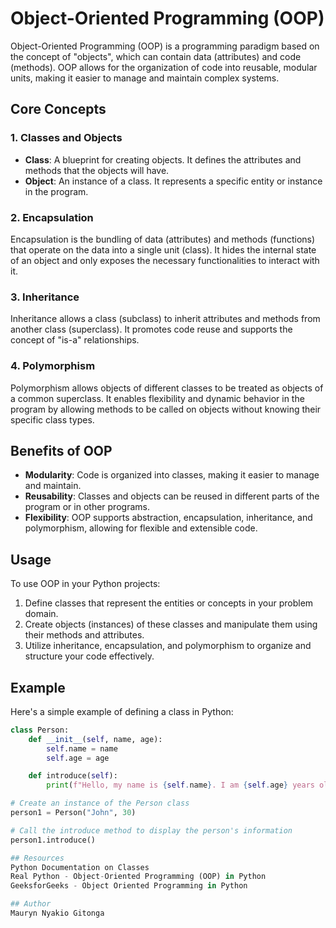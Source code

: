 # Object-Oriented Programming (OOP)

Object-Oriented Programming (OOP) is a programming paradigm based on the concept of "objects", which can contain data (attributes) and code (methods). OOP allows for the organization of code into reusable, modular units, making it easier to manage and maintain complex systems.

## Core Concepts

### 1. Classes and Objects

- **Class**: A blueprint for creating objects. It defines the attributes and methods that the objects will have.
- **Object**: An instance of a class. It represents a specific entity or instance in the program.

### 2. Encapsulation

Encapsulation is the bundling of data (attributes) and methods (functions) that operate on the data into a single unit (class). It hides the internal state of an object and only exposes the necessary functionalities to interact with it.

### 3. Inheritance

Inheritance allows a class (subclass) to inherit attributes and methods from another class (superclass). It promotes code reuse and supports the concept of "is-a" relationships.

### 4. Polymorphism

Polymorphism allows objects of different classes to be treated as objects of a common superclass. It enables flexibility and dynamic behavior in the program by allowing methods to be called on objects without knowing their specific class types.

## Benefits of OOP

- **Modularity**: Code is organized into classes, making it easier to manage and maintain.
- **Reusability**: Classes and objects can be reused in different parts of the program or in other programs.
- **Flexibility**: OOP supports abstraction, encapsulation, inheritance, and polymorphism, allowing for flexible and extensible code.

## Usage

To use OOP in your Python projects:

1. Define classes that represent the entities or concepts in your problem domain.
2. Create objects (instances) of these classes and manipulate them using their methods and attributes.
3. Utilize inheritance, encapsulation, and polymorphism to organize and structure your code effectively.

## Example

Here's a simple example of defining a class in Python:

```python
class Person:
    def __init__(self, name, age):
        self.name = name
        self.age = age

    def introduce(self):
        print(f"Hello, my name is {self.name}. I am {self.age} years old.")

# Create an instance of the Person class
person1 = Person("John", 30)

# Call the introduce method to display the person's information
person1.introduce()

## Resources
Python Documentation on Classes
Real Python - Object-Oriented Programming (OOP) in Python
GeeksforGeeks - Object Oriented Programming in Python

## Author
Mauryn Nyakio Gitonga